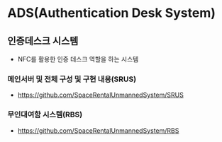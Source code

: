 # ADS(Authentication Desk System)

## 인증데스크 시스템
* NFC를 활용한 인증 데스크 역할을 하는 시스템

### 메인서버 및 전체 구성 및 구현 내용(SRUS)
* https://github.com/SpaceRentalUnmannedSystem/SRUS
### 무인대여함 시스템(RBS)
* https://github.com/SpaceRentalUnmannedSystem/RBS
